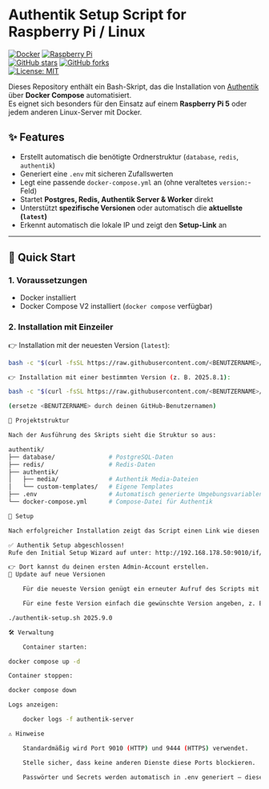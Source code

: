 # Authentik Setup Script for Raspberry Pi / Linux

[![Docker](https://img.shields.io/badge/Docker-✔-2496ED?logo=docker&logoColor=white)](https://www.docker.com/) 
[![Raspberry Pi](https://img.shields.io/badge/Raspberry%20Pi-Supported-C51A4A?logo=raspberrypi&logoColor=white)](https://www.raspberrypi.com/)  
[![GitHub stars](https://img.shields.io/github/stars/<BENUTZERNAME>/authentik-setup?style=social)](https://github.com/<BENUTZERNAME>/authentik-setup/stargazers) 
[![GitHub forks](https://img.shields.io/github/forks/<BENUTZERNAME>/authentik-setup?style=social)](https://github.com/<BENUTZERNAME>/authentik-setup/network/members)  
[![License: MIT](https://img.shields.io/badge/License-MIT-yellow.svg)](LICENSE)

Dieses Repository enthält ein Bash-Skript, das die Installation von [Authentik](https://goauthentik.io/) über **Docker Compose** automatisiert.  
Es eignet sich besonders für den Einsatz auf einem **Raspberry Pi 5** oder jedem anderen Linux-Server mit Docker.  

## ✨ Features

- Erstellt automatisch die benötigte Ordnerstruktur (`database`, `redis`, `authentik`)  
- Generiert eine `.env` mit sicheren Zufallswerten  
- Legt eine passende `docker-compose.yml` an (ohne veraltetes `version:`-Feld)  
- Startet **Postgres, Redis, Authentik Server & Worker** direkt  
- Unterstützt **spezifische Versionen** oder automatisch die **aktuellste (`latest`)**  
- Erkennt automatisch die lokale IP und zeigt den **Setup-Link** an  

---

## 🚀 Quick Start

### 1. Voraussetzungen

- Docker installiert  
- Docker Compose V2 installiert (`docker compose` verfügbar)  

### 2. Installation mit Einzeiler

👉 Installation mit der neuesten Version (`latest`):

```bash
bash -c "$(curl -fsSL https://raw.githubusercontent.com/<BENUTZERNAME>/authentik-setup/main/authentik-setup.sh)"

👉 Installation mit einer bestimmten Version (z. B. 2025.8.1):

bash -c "$(curl -fsSL https://raw.githubusercontent.com/<BENUTZERNAME>/authentik-setup/main/authentik-setup.sh)" 2025.8.1

(ersetze <BENUTZERNAME> durch deinen GitHub-Benutzernamen)

📂 Projektstruktur

Nach der Ausführung des Skripts sieht die Struktur so aus:

authentik/
├── database/               # PostgreSQL-Daten
├── redis/                  # Redis-Daten
├── authentik/
│   ├── media/              # Authentik Media-Dateien
│   └── custom-templates/   # Eigene Templates
├── .env                    # Automatisch generierte Umgebungsvariablen
└── docker-compose.yml      # Compose-Datei für Authentik

🔑 Setup

Nach erfolgreicher Installation zeigt das Script einen Link wie diesen an:

✅ Authentik Setup abgeschlossen!
Rufe den Initial Setup Wizard auf unter: http://192.168.178.50:9010/if/flow/initial-setup/

👉 Dort kannst du deinen ersten Admin-Account erstellen.
🔄 Update auf neue Versionen

    Für die neueste Version genügt ein erneuter Aufruf des Scripts mit latest.

    Für eine feste Version einfach die gewünschte Version angeben, z. B.:

./authentik-setup.sh 2025.9.0

🛠️ Verwaltung

    Container starten:

docker compose up -d

Container stoppen:

docker compose down

Logs anzeigen:

    docker logs -f authentik-server

⚠️ Hinweise

    Standardmäßig wird Port 9010 (HTTP) und 9444 (HTTPS) verwendet.

    Stelle sicher, dass keine anderen Dienste diese Ports blockieren.

    Passwörter und Secrets werden automatisch in .env generiert – diese Datei nicht veröffentlichen!
